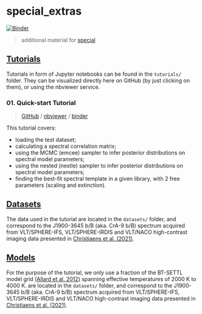 # special_extras

[![Binder](https://mybinder.org/badge_logo.svg)](https://mybinder.org/v2/gh/VChristiaens/special_extras/master?filepath=binder%2Fwelcome.ipynb)


> additional material for [special](https://github.com/VChristiaens/special.git)


## [Tutorials](./tutorials)

Tutorials in form of Jupyter notebooks can be found in the `tutorials/` folder. They can be visualized directly here on GitHub (by just clicking on them), or using the nbviewer service.

### 01. Quick-start Tutorial

> [GitHub](./tutorials/01_quickstart.ipynb) / [nbviewer](http://nbviewer.jupyter.org/github/VChristiaens/special_extras/blob/master/tutorials/01_quickstart.ipynb) / [binder](https://mybinder.org/v2/gh/VChristiaens/special_extras/master?filepath=tutorials%2F01_quickstart.ipynb)

This tutorial covers:

- loading the test dataset;
- calculating a spectral correlation matrix;
- using the MCMC (emcee) sampler to infer posterior distributions on spectral model parameters;
- using the nested (nestle) sampler to infer posterior distributions on spectral model parameters;
- finding the best-fit spectral template in a given library, with 2 free parameters (scaling and extinction).


## [Datasets](./datasets)

The data used in the tutorial are located in the `datasets/` folder, and correspond to the J1900-3645 b/B (aka. CrA-9 b/B) spectrum acquired from VLT/SPHERE-IFS, VLT/SPHERE-IRDIS and VLT/NACO high-contrast imaging data presented in [Christiaens et al. (2021)](https://ui.adsabs.harvard.edu/abs/2021MNRAS.502.6117C/abstract).


## [Models](./models)

For the purpose of the tutorial, we only use a fraction of the BT-SETTL model grid [(Allard et al. 2012)](https://ui.adsabs.harvard.edu/abs/2012RSPTA.370.2765A/abstract) spanning effective temperatures of 2000 K to 4000 K.  are located in the `datasets/` folder, and correspond to the J1900-3645 b/B (aka. CrA-9 b/B) spectrum acquired from VLT/SPHERE-IFS, VLT/SPHERE-IRDIS and VLT/NACO high-contrast imaging data presented in [Christiaens et al. (2021)](https://ui.adsabs.harvard.edu/abs/2021MNRAS.502.6117C/abstract).


